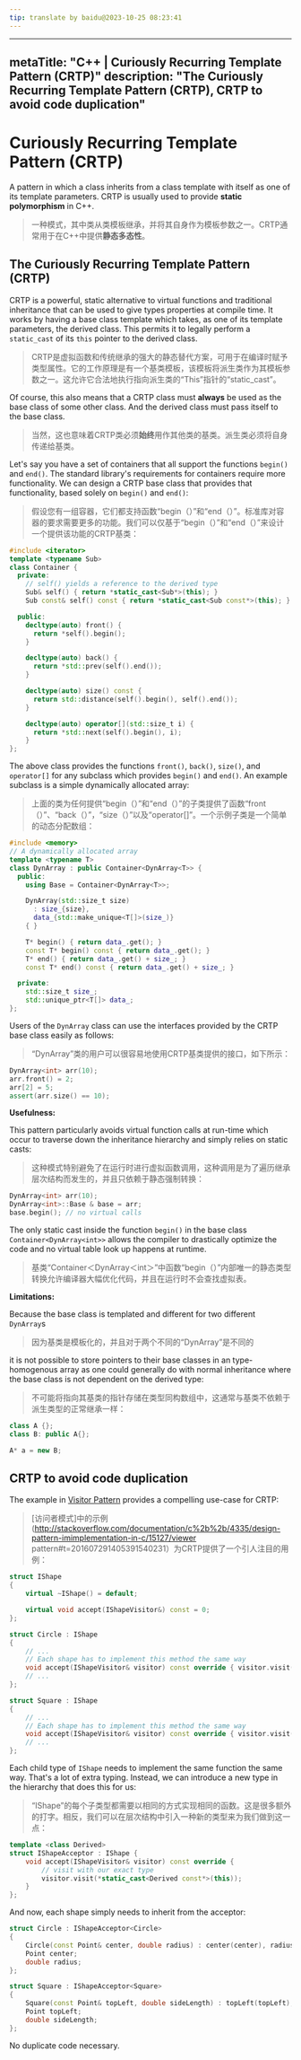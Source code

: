 ```yaml
---
tip: translate by baidu@2023-10-25 08:23:41
---
```

---
metaTitle: "C++ | Curiously Recurring Template Pattern (CRTP)"
description: "The Curiously Recurring Template Pattern (CRTP), CRTP to avoid code duplication"
---

# Curiously Recurring Template Pattern (CRTP)



A pattern in which a class inherits from a class template with itself as one of its template parameters. CRTP is usually used to provide **static polymorphism** in C++.

> 一种模式，其中类从类模板继承，并将其自身作为模板参数之一。CRTP通常用于在C++中提供**静态多态性**。



## The Curiously Recurring Template Pattern (CRTP)



CRTP is a powerful, static alternative to virtual functions and traditional inheritance that can be used to give types properties at compile time. It works by having a base class template which takes, as one of its template parameters, the derived class. This permits it to legally perform a `static_cast` of its `this` pointer to the derived class.

> CRTP是虚拟函数和传统继承的强大的静态替代方案，可用于在编译时赋予类型属性。它的工作原理是有一个基类模板，该模板将派生类作为其模板参数之一。这允许它合法地执行指向派生类的“This”指针的“static_cast”。


Of course, this also means that a CRTP class must **always** be used as the base class of some other class. And the derived class must pass itself to the base class.

> 当然，这也意味着CRTP类必须**始终**用作其他类的基类。派生类必须将自身传递给基类。


Let's say you have a set of containers that all support the functions `begin()` and `end()`. The standard library's requirements for containers require more functionality. We can design a CRTP base class that provides that functionality, based solely on `begin()` and `end()`:

> 假设您有一组容器，它们都支持函数“begin（）”和“end（）”。标准库对容器的要求需要更多的功能。我们可以仅基于“begin（）”和“end（）”来设计一个提供该功能的CRTP基类：

```cpp
#include <iterator>
template <typename Sub>
class Container {
  private:
    // self() yields a reference to the derived type
    Sub& self() { return *static_cast<Sub*>(this); }
    Sub const& self() const { return *static_cast<Sub const*>(this); }

  public:
    decltype(auto) front() {
      return *self().begin();
    }

    decltype(auto) back() {
      return *std::prev(self().end());
    }

    decltype(auto) size() const {
      return std::distance(self().begin(), self().end());
    }

    decltype(auto) operator[](std::size_t i) {
      return *std::next(self().begin(), i);
    }
};

```


The above class provides the functions `front()`, `back()`, `size()`, and `operator[]` for any subclass which provides `begin()` and `end()`. An example subclass is a simple dynamically allocated array:

> 上面的类为任何提供“begin（）”和“end（）”的子类提供了函数“front（）”、“back（）”，“size（）”以及“operator[]”。一个示例子类是一个简单的动态分配数组：

```cpp
#include <memory>
// A dynamically allocated array
template <typename T>
class DynArray : public Container<DynArray<T>> {
  public:
    using Base = Container<DynArray<T>>;

    DynArray(std::size_t size)
      : size_{size},
      data_{std::make_unique<T[]>(size_)}
    { }

    T* begin() { return data_.get(); }
    const T* begin() const { return data_.get(); }
    T* end() { return data_.get() + size_; }
    const T* end() const { return data_.get() + size_; }

  private:
    std::size_t size_;
    std::unique_ptr<T[]> data_;
};

```


Users of the `DynArray` class can use the interfaces provided by the CRTP base class easily as follows:

> “DynArray”类的用户可以很容易地使用CRTP基类提供的接口，如下所示：

```cpp
DynArray<int> arr(10);
arr.front() = 2;
arr[2] = 5;
assert(arr.size() == 10);

```

**Usefulness:**

This pattern particularly avoids virtual function calls at run-time which occur to traverse down the inheritance hierarchy and simply relies on static casts:

> 这种模式特别避免了在运行时进行虚拟函数调用，这种调用是为了遍历继承层次结构而发生的，并且只依赖于静态强制转换：

```cpp
DynArray<int> arr(10);
DynArray<int>::Base & base = arr;
base.begin(); // no virtual calls

```


The only static cast inside the function `begin()` in the base class `Container<DynArray<int>>` allows the compiler to drastically optimize the code and no virtual table look up happens at runtime.

> 基类“Container＜DynArray＜int＞”中函数“begin（）”内部唯一的静态类型转换允许编译器大幅优化代码，并且在运行时不会查找虚拟表。

**Limitations:**

Because the base class is templated and different for two different `DynArray`s

> 因为基类是模板化的，并且对于两个不同的“DynArray”是不同的

it is not possible to store pointers to their base classes in an type-homogenous array as one could generally do with normal inheritance where the base class is not dependent on the derived type:

> 不可能将指向其基类的指针存储在类型同构数组中，这通常与基类不依赖于派生类型的正常继承一样：

```cpp
class A {};
class B: public A{};

A* a = new B;

```



## CRTP to avoid code duplication



The example in [Visitor Pattern](http://stackoverflow.com/documentation/c%2b%2b/4335/design-pattern-implementation-in-c/15127/visitor-pattern#t=201607291405391540231) provides a compelling use-case for CRTP:

> [访问者模式]中的示例(http://stackoverflow.com/documentation/c%2b%2b/4335/design-pattern-imimplementation-in-c/15127/viewer pattern#t=201607291405391540231）为CRTP提供了一个引人注目的用例：

```cpp
struct IShape
{
    virtual ~IShape() = default;

    virtual void accept(IShapeVisitor&) const = 0;
};

struct Circle : IShape
{
    // ...        
    // Each shape has to implement this method the same way
    void accept(IShapeVisitor& visitor) const override { visitor.visit(*this); }
    // ...
};

struct Square : IShape
{
    // ...    
    // Each shape has to implement this method the same way
    void accept(IShapeVisitor& visitor) const override { visitor.visit(*this); }
    // ...
};

```


Each child type of `IShape` needs to implement the same function the same way. That's a lot of extra typing. Instead, we can introduce a new type in the hierarchy that does this for us:

> “IShape”的每个子类型都需要以相同的方式实现相同的函数。这是很多额外的打字。相反，我们可以在层次结构中引入一种新的类型来为我们做到这一点：

```cpp
template <class Derived>
struct IShapeAcceptor : IShape {
    void accept(IShapeVisitor& visitor) const override {
        // visit with our exact type
        visitor.visit(*static_cast<Derived const*>(this));
    }
};

```

And now, each shape simply needs to inherit from the acceptor:

```cpp
struct Circle : IShapeAcceptor<Circle>
{
    Circle(const Point& center, double radius) : center(center), radius(radius) {}
    Point center;
    double radius;
};

struct Square : IShapeAcceptor<Square>
{
    Square(const Point& topLeft, double sideLength) : topLeft(topLeft), sideLength(sideLength) {}    
    Point topLeft;
    double sideLength;
};

```

No duplicate code necessary.

